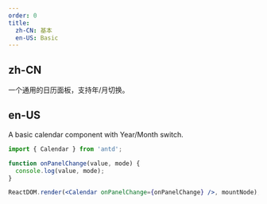 ```yaml
---
order: 0
title:
  zh-CN: 基本
  en-US: Basic
---
```


## zh-CN

一个通用的日历面板，支持年/月切换。

## en-US

A basic calendar component with Year/Month switch.

```jsx
import { Calendar } from 'antd';

function onPanelChange(value, mode) {
  console.log(value, mode);
}

ReactDOM.render(<Calendar onPanelChange={onPanelChange} />, mountNode);
```
